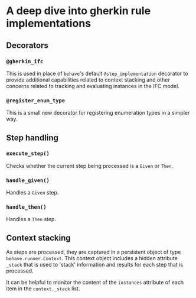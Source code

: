 # A deep dive into gherkin rule implementations

## Decorators

### `@gherkin_ifc`

This is used in place of `behave`'s default `@step_implementation` decorator
to provide additional capabilities related to context stacking and other concerns
related to tracking and evaluating instances in the IFC model.

### `@register_enum_type`

This is a small new decorator for registering enumeration types in a simpler way.

## Step handling

### `execute_step()`

Checks whether the current step being processed is a `Given` or `Then`.

### `handle_given()`

Handles a `Given` step.

### `handle_then()`

Handles a `Then` step.

## Context stacking

As steps are processed, they are captured in a persistent object of type `behave.runner.Context`.
This context object includes a hidden attribute `_stack` that is used to 'stack' information
and results for each step that is processed.

It can be helpful to monitor the content of the `instances` attribute of each item in the 
`context._stack` list.